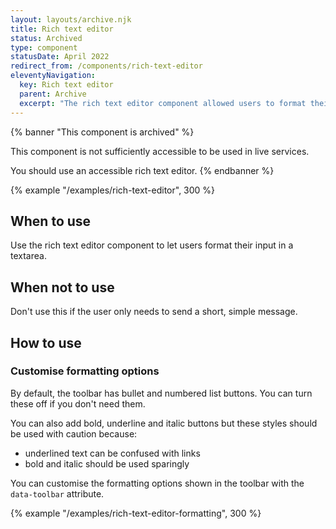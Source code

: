 ```yaml
---
layout: layouts/archive.njk
title: Rich text editor
status: Archived
type: component
statusDate: April 2022
redirect_from: /components/rich-text-editor
eleventyNavigation:
  key: Rich text editor
  parent: Archive
  excerpt: "The rich text editor component allowed users to format their input in a text area."
---
```


{% banner "This component is archived" %}

This component is not sufficiently accessible to be used in live services.

You should use an accessible rich text editor.
{% endbanner %}

{% example "/examples/rich-text-editor", 300 %}

## When to use

Use the rich text editor component to let users format their input in a textarea.

## When not to use

Don't use this if the user only needs to send a short, simple message.

## How to use

### Customise formatting options

By default, the toolbar has bullet and numbered list buttons. You can turn these off if you don't need them.

You can also add bold, underline and italic buttons but these styles should be used with caution because:

- underlined text can be confused with links
- bold and italic should be used sparingly

You can customise the formatting options shown in the toolbar with the `data-toolbar` attribute.

{% example "/examples/rich-text-editor-formatting", 300 %}
